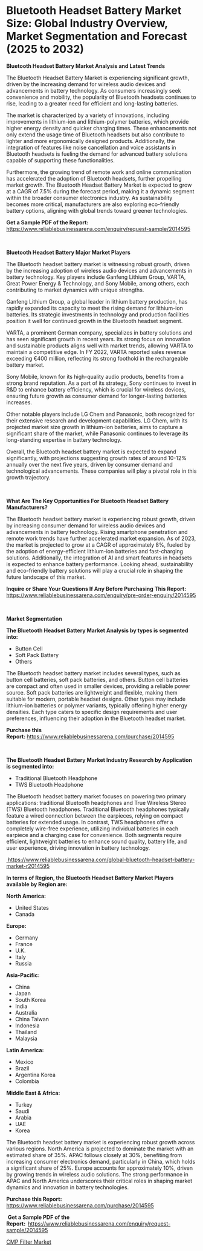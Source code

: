 <p><h1>Bluetooth Headset Battery Market Size: Global Industry Overview, Market Segmentation and Forecast (2025 to 2032)</h1></p><p><strong>Bluetooth Headset Battery Market Analysis and Latest Trends</strong></p>
<p><p>The Bluetooth Headset Battery Market is experiencing significant growth, driven by the increasing demand for wireless audio devices and advancements in battery technology. As consumers increasingly seek convenience and mobility, the popularity of Bluetooth headsets continues to rise, leading to a greater need for efficient and long-lasting batteries.</p><p>The market is characterized by a variety of innovations, including improvements in lithium-ion and lithium-polymer batteries, which provide higher energy density and quicker charging times. These enhancements not only extend the usage time of Bluetooth headsets but also contribute to lighter and more ergonomically designed products. Additionally, the integration of features like noise cancellation and voice assistants in Bluetooth headsets is fueling the demand for advanced battery solutions capable of supporting these functionalities.</p><p>Furthermore, the growing trend of remote work and online communication has accelerated the adoption of Bluetooth headsets, further propelling market growth. The Bluetooth Headset Battery Market is expected to grow at a CAGR of 7.5% during the forecast period, making it a dynamic segment within the broader consumer electronics industry. As sustainability becomes more critical, manufacturers are also exploring eco-friendly battery options, aligning with global trends toward greener technologies.</p></p>
<p><strong>Get a Sample PDF of the Report:&nbsp;</strong> <a href="https://www.reliablebusinessarena.com/enquiry/request-sample/2014595?utm_campaign=2984&utm_medium=2&utm_source=Github&utm_content=ia&utm_term=06042025&utm_id=bluetooth-headset-battery">https://www.reliablebusinessarena.com/enquiry/request-sample/2014595</a></p>
<p>&nbsp;</p>
<p><strong>Bluetooth Headset Battery Major Market Players</strong></p>
<p><p>The Bluetooth headset battery market is witnessing robust growth, driven by the increasing adoption of wireless audio devices and advancements in battery technology. Key players include Ganfeng Lithium Group, VARTA, Great Power Energy & Technology, and Sony Mobile, among others, each contributing to market dynamics with unique strengths.</p><p>Ganfeng Lithium Group, a global leader in lithium battery production, has rapidly expanded its capacity to meet the rising demand for lithium-ion batteries. Its strategic investments in technology and production facilities position it well for continued growth in the Bluetooth headset segment.</p><p>VARTA, a prominent German company, specializes in battery solutions and has seen significant growth in recent years. Its strong focus on innovation and sustainable products aligns well with market trends, allowing VARTA to maintain a competitive edge. In FY 2022, VARTA reported sales revenue exceeding €400 million, reflecting its strong foothold in the rechargeable battery market.</p><p>Sony Mobile, known for its high-quality audio products, benefits from a strong brand reputation. As a part of its strategy, Sony continues to invest in R&D to enhance battery efficiency, which is crucial for wireless devices, ensuring future growth as consumer demand for longer-lasting batteries increases.</p><p>Other notable players include LG Chem and Panasonic, both recognized for their extensive research and development capabilities. LG Chem, with its projected market size growth in lithium-ion batteries, aims to capture a significant share of the market, while Panasonic continues to leverage its long-standing expertise in battery technology.</p><p>Overall, the Bluetooth headset battery market is expected to expand significantly, with projections suggesting growth rates of around 10-12% annually over the next five years, driven by consumer demand and technological advancements. These companies will play a pivotal role in this growth trajectory.</p></p>
<p>&nbsp;</p>
<p><strong>What Are The Key Opportunities For Bluetooth Headset Battery Manufacturers?</strong></p>
<p><p>The Bluetooth headset battery market is experiencing robust growth, driven by increasing consumer demand for wireless audio devices and advancements in battery technology. Rising smartphone penetration and remote work trends have further accelerated market expansion. As of 2023, the market is projected to grow at a CAGR of approximately 8%, fueled by the adoption of energy-efficient lithium-ion batteries and fast-charging solutions. Additionally, the integration of AI and smart features in headsets is expected to enhance battery performance. Looking ahead, sustainability and eco-friendly battery solutions will play a crucial role in shaping the future landscape of this market.</p></p>
<p><strong>Inquire or Share Your Questions If Any Before Purchasing This Report:</strong> <a href="https://www.reliablebusinessarena.com/enquiry/pre-order-enquiry/2014595?utm_campaign=2984&utm_medium=2&utm_source=Github&utm_content=ia&utm_term=06042025&utm_id=bluetooth-headset-battery">https://www.reliablebusinessarena.com/enquiry/pre-order-enquiry/2014595</a></p>
<p>&nbsp;</p>
<p><strong>Market Segmentation</strong></p>
<p><strong>The Bluetooth Headset Battery Market Analysis by types is segmented into:</strong></p>
<p><ul><li>Button Cell</li><li>Soft Pack Battery</li><li>Others</li></ul></p>
<p><p>The Bluetooth headset battery market includes several types, such as button cell batteries, soft pack batteries, and others. Button cell batteries are compact and often used in smaller devices, providing a reliable power source. Soft pack batteries are lightweight and flexible, making them suitable for modern, portable headset designs. Other types may include lithium-ion batteries or polymer variants, typically offering higher energy densities. Each type caters to specific design requirements and user preferences, influencing their adoption in the Bluetooth headset market.</p></p>
<p><strong>Purchase this Report:&nbsp;</strong><a href="https://www.reliablebusinessarena.com/purchase/2014595?utm_campaign=2984&utm_medium=2&utm_source=Github&utm_content=ia&utm_term=06042025&utm_id=bluetooth-headset-battery">https://www.reliablebusinessarena.com/purchase/2014595</a></p>
<p>&nbsp;</p>
<p><strong>The Bluetooth Headset Battery Market Industry Research by Application is segmented into:</strong></p>
<p><ul><li>Traditional Bluetooth Headphone</li><li>TWS Bluetooth Headphone</li></ul></p>
<p><p>The Bluetooth headset battery market focuses on powering two primary applications: traditional Bluetooth headphones and True Wireless Stereo (TWS) Bluetooth headphones. Traditional Bluetooth headphones typically feature a wired connection between the earpieces, relying on compact batteries for extended usage. In contrast, TWS headphones offer a completely wire-free experience, utilizing individual batteries in each earpiece and a charging case for convenience. Both segments require efficient, lightweight batteries to enhance sound quality, battery life, and user experience, driving innovation in battery technology.</p></p>
<p><a href="https://www.reliablebusinessarena.com/global-bluetooth-headset-battery-market-r2014595?utm_campaign=2984&utm_medium=2&utm_source=Github&utm_content=ia&utm_term=06042025&utm_id=bluetooth-headset-battery">&nbsp;https://www.reliablebusinessarena.com/global-bluetooth-headset-battery-market-r2014595</a></p>
<p><strong>In terms of Region, the Bluetooth Headset Battery Market Players available by Region are:</strong></p>
<p>
    <p> <strong> North America: </strong>
        <ul>
            <li>United States</li>
            <li>Canada</li>
        </ul>
        </p> 
    <p> <strong> Europe: </strong>
        <ul>
            <li>Germany</li>
            <li>France</li>
            <li>U.K.</li>
            <li>Italy</li>
            <li>Russia</li>
        </ul>
        </p> 
    <p> <strong> Asia-Pacific: </strong>
        <ul>
            <li>China</li>
            <li>Japan</li>
            <li>South Korea</li>
            <li>India</li>
            <li>Australia</li>
            <li>China Taiwan</li>
            <li>Indonesia</li>
            <li>Thailand</li>
            <li>Malaysia</li>
        </ul>
        </p> 
    <p> <strong> Latin America: </strong>
        <ul>
            <li>Mexico</li>
            <li>Brazil</li>
            <li>Argentina Korea</li>
            <li>Colombia</li>
        </ul>
        </p> 
    <p> <strong> Middle East & Africa: </strong>
        <ul>
            <li>Turkey</li>
            <li>Saudi</li>
            <li>Arabia</li>
            <li>UAE</li>
            <li>Korea</li>
        </ul>
    </p>
    </p>
<p><p>The Bluetooth headset battery market is experiencing robust growth across various regions. North America is projected to dominate the market with an estimated share of 35%. APAC follows closely at 30%, benefiting from increasing consumer electronics demand, particularly in China, which holds a significant share of 25%. Europe accounts for approximately 10%, driven by growing trends in wireless audio solutions. The strong performance in APAC and North America underscores their critical roles in shaping market dynamics and innovation in battery technologies.</p></p>
<p><strong>Purchase this Report: </strong><a href="https://www.reliablebusinessarena.com/purchase/2014595?utm_campaign=2984&utm_medium=2&utm_source=Github&utm_content=ia&utm_term=06042025&utm_id=bluetooth-headset-battery">https://www.reliablebusinessarena.com/purchase/2014595</a></p>
<p>&nbsp;<strong>Get a Sample PDF of the Report:&nbsp;&nbsp;</strong><a href="https://www.reliablebusinessarena.com/enquiry/request-sample/2014595?utm_campaign=2984&utm_medium=2&utm_source=Github&utm_content=ia&utm_term=06042025&utm_id=bluetooth-headset-battery">https://www.reliablebusinessarena.com/enquiry/request-sample/2014595</a></p>
<p><strong></strong></p>
<p><p><a href="https://github.com/salodipura00/Market-Research-Report-List-1/blob/main/cmp-filter-market.md?utm_campaign=2984&utm_medium=2&utm_source=Github&utm_content=ia&utm_term=06042025&utm_id=bluetooth-headset-battery">CMP Filter Market</a></p></p>